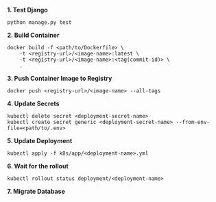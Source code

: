**1. Test Django**
```
python manage.py test
```

**2. Build Container**
```
docker build -f <path/to/Dockerfile> \
    -t <registry-url>/<image-name>:latest \
    -t <registry-url>/<image-name>:<tag(commit-id)> \
    .
```

**3. Push Container Image to Registry**
```
docker push <registry-url>/<image-name> --all-tags
```

**4. Update Secrets**
```
kubectl delete secret <deployment-secret-name>
kubectl create secret generic <deployment-secret-name> --from-env-file=<path/to/.env>
```

**5. Update Deployment**
```
kubectl apply -f k8s/app/<deployment-name>.yml
```

**6. Wait for the rollout**
```
kubectl rollout status deployment/<deployment-name>
```

**7. Migrate Database**
```

```